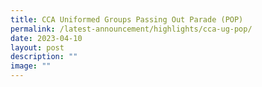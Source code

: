 ```yaml
---
title: CCA Uniformed Groups Passing Out Parade (POP)
permalink: /latest-announcement/highlights/cca-ug-pop/
date: 2023-04-10
layout: post
description: ""
image: ""
---
```

